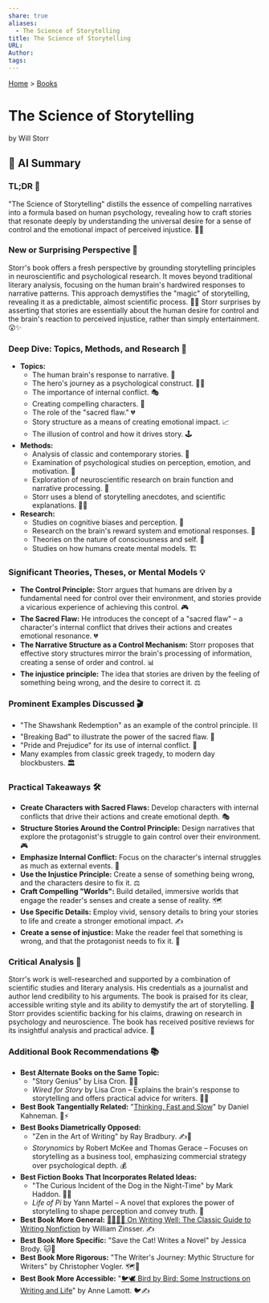 ```yaml
---
share: true
aliases:
  - The Science of Storytelling
title: The Science of Storytelling
URL: 
Author: 
tags: 
---
```

[Home](../index.md) > [Books](./index.md)  
# The Science of Storytelling  
by Will Storr  
## 🤖 AI Summary  
### **TL;DR** 🤯  
  
"The Science of Storytelling" distills the essence of compelling narratives into a formula based on human psychology, revealing how to craft stories that resonate deeply by understanding the universal desire for a sense of control and the emotional impact of perceived injustice. 🧠💥  
  
### **New or Surprising Perspective** 🌟  
  
Storr's book offers a fresh perspective by grounding storytelling principles in neuroscientific and psychological research. It moves beyond traditional literary analysis, focusing on the human brain's hardwired responses to narrative patterns. This approach demystifies the "magic" of storytelling, revealing it as a predictable, almost scientific process. 🔬💡 Storr surprises by asserting that stories are essentially about the human desire for control and the brain's reaction to perceived injustice, rather than simply entertainment. 😮✨  
  
### **Deep Dive: Topics, Methods, and Research** 🧐  
  
* **Topics:**  
    * The human brain's response to narrative. 🧠  
    * The hero's journey as a psychological construct. 🦸‍♂️  
    * The importance of internal conflict. 🎭  
    * Creating compelling characters. 👤  
    * The role of the "sacred flaw." 💔  
    * Story structure as a means of creating emotional impact. 📈  
    * The illusion of control and how it drives story. 🕹️  
* **Methods:**  
    * Analysis of classic and contemporary stories. 📖  
    * Examination of psychological studies on perception, emotion, and motivation. 🧪  
    * Exploration of neuroscientific research on brain function and narrative processing. 🧠  
    * Storr uses a blend of storytelling anecdotes, and scientific explanations. 🧑‍🔬  
* **Research:**  
    * Studies on cognitive biases and perception. 🧐  
    * Research on the brain's reward system and emotional responses. 🤩  
    * Theories on the nature of consciousness and self. 🤯  
    * Studies on how humans create mental models. 🏗️  
  
### **Significant Theories, Theses, or Mental Models** 💡  
  
* **The Control Principle:** Storr argues that humans are driven by a fundamental need for control over their environment, and stories provide a vicarious experience of achieving this control. 🎮  
* **The Sacred Flaw:** He introduces the concept of a "sacred flaw" – a character's internal conflict that drives their actions and creates emotional resonance. 💔  
* **The Narrative Structure as a Control Mechanism:** Storr proposes that effective story structures mirror the brain's processing of information, creating a sense of order and control. 📊  
* **The injustice principle:** The idea that stories are driven by the feeling of something being wrong, and the desire to correct it. ⚖️  
  
### **Prominent Examples Discussed** 🎬  
  
* "The Shawshank Redemption" as an example of the control principle. ⛓️  
* "Breaking Bad" to illustrate the power of the sacred flaw. 🧪  
* "Pride and Prejudice" for its use of internal conflict. 💑  
* Many examples from classic greek tragedy, to modern day blockbusters. 🏛️  
  
### **Practical Takeaways** 🛠️  
  
* **Create Characters with Sacred Flaws:** Develop characters with internal conflicts that drive their actions and create emotional depth. 🎭  
* **Structure Stories Around the Control Principle:** Design narratives that explore the protagonist's struggle to gain control over their environment. 🎮  
* **Emphasize Internal Conflict:** Focus on the character's internal struggles as much as external events. 🧠  
* **Use the Injustice Principle:** Create a sense of something being wrong, and the characters desire to fix it. ⚖️  
* **Craft Compelling "Worlds":** Build detailed, immersive worlds that engage the reader's senses and create a sense of reality. 🗺️  
* **Use Specific Details:** Employ vivid, sensory details to bring your stories to life and create a stronger emotional impact. ✍️  
* **Create a sense of injustice:** Make the reader feel that something is wrong, and that the protagonist needs to fix it. 😤  
  
### **Critical Analysis** 🧐  
  
Storr's work is well-researched and supported by a combination of scientific studies and literary analysis. His credentials as a journalist and author lend credibility to his arguments. The book is praised for its clear, accessible writing style and its ability to demystify the art of storytelling. 👏 Storr provides scientific backing for his claims, drawing on research in psychology and neuroscience. The book has received positive reviews for its insightful analysis and practical advice. 🌟  
  
### **Additional Book Recommendations** 📚  
  
* **Best Alternate Books on the Same Topic:**  
    * "Story Genius" by Lisa Cron. 🧠💡  
    * *Wired for Story* by Lisa Cron – Explains the brain's response to storytelling and offers practical advice for writers. 🔌📖  
* **Best Book Tangentially Related:** "[Thinking, Fast and Slow](./thinking-fast-and-slow.md)" by Daniel Kahneman. 🧠⚡  
* **Best Books Diametrically Opposed:**  
    * "Zen in the Art of Writing" by Ray Bradbury. ✍️🧘  
    * *Storynomics* by Robert McKee and Thomas Gerace – Focuses on storytelling as a business tool, emphasizing commercial strategy over psychological depth. 💰  
* **Best Fiction Books That Incorporates Related Ideas:**  
    * "The Curious Incident of the Dog in the Night-Time" by Mark Haddon. 🐕‍🦺  
    * *Life of Pi* by Yann Martel – A novel that explores the power of storytelling to shape perception and convey truth. 🥧  
* **Best Book More General:** [✍🏼👍🏼 On Writing Well: The Classic Guide to Writing Nonfiction](./on-writing-well.md) by William Zinsser. ✍️  
* **Best Book More Specific:** "Save the Cat! Writes a Novel" by Jessica Brody. 🐱📖  
* **Best Book More Rigorous:** "The Writer's Journey: Mythic Structure for Writers" by Christopher Vogler. 🗺️📜  
* **Best Book More Accessible:** "[🐦🕊️ Bird by Bird: Some Instructions on Writing and Life](./bird-by-bird.md)" by Anne Lamott. 🐦✍️  
